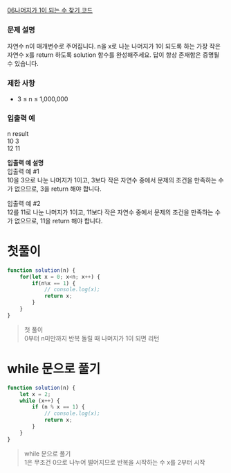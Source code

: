 [06나머지가 1이 되는 수 찾기 코드](../codes/06나머지가_1이_되는_수_찾기.js)  
### 문제 설명
자연수 n이 매개변수로 주어집니다. n을 x로 나눈 나머지가 1이 되도록 하는 가장 작은 자연수 x를 return 하도록 solution 함수를 완성해주세요. 답이 항상 존재함은 증명될 수 있습니다.

### 제한 사항  
- 3 ≤ n ≤ 1,000,000

### 입출력 예  
n	result  
10	3  
12	11  

**입출력 예 설명**  
입출력 예 #1  
10을 3으로 나눈 나머지가 1이고, 3보다 작은 자연수 중에서 문제의 조건을 만족하는 수가 없으므로, 3을 return 해야 합니다.  

입출력 예 #2  
12를 11로 나눈 나머지가 1이고, 11보다 작은 자연수 중에서 문제의 조건을 만족하는 수가 없으므로, 11을 return 해야 합니다.  

# 첫풀이
```jsx
function solution(n) {
    for(let x = 0; x<n; x++) {
        if(n%x == 1) {
            // console.log(x);
            return x;
        }
    }
}
```
> 첫 풀이  
> 0부터 n미만까지 반복 돌릴 때 나머지가 1이 되면 리턴

# while 문으로 풀기  
```jsx
function solution(n) {    
    let x = 2;
    while (x++) {
        if (n % x == 1) {
            // console.log(x);
            return x;
        }
    }    
}
```
> while 문으로 풀기  
> 1은 무조건 0으로 나누어 떨어지므로 반복을 시작하는 수 x를 2부터 시작  
